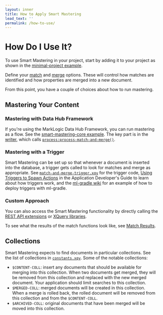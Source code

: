 ```yaml
---
layout: inner
title: How to Apply Smart Mastering
lead_text: ''
permalink: /how-to-use/
---
```


# How Do I Use It?

To use Smart Mastering in your project, start by adding it to your project as
shown in the [minimal-project example][minproject].

Define your [match](../docs/matching-options) and [merge](../docs/merging-options)
options. These will control how matches are identified and how properties are
merged into a new document.

From this point, you have a couple of choices about how to run mastering.

## Mastering Your Content

### Mastering with Data Hub Framework

If you're using the MarkLogic Data Hub Framework, you can run mastering as a
flow. See the [smart-mastering-core example][sm-demo-flow]. The key part
is in the [writer][sm-demo-flow-writer], which calls
[`process:process-match-and-merge()`][match-and-merge].

### Mastering with a Trigger

Smart Mastering can be set up so that whenever a document is inserted into the
database, a trigger gets called to look for matches and merge as appropriate.
See [`match-and-merge-trigger.xqy`][trigger] for the trigger code, [Using
Triggers to Spawn Actions][trigger-doc] in the Application Developer's Guide to
learn about how triggers work, and the [ml-gradle wiki][ml-gradle-trigger] for
an example of how to deploy triggers with ml-gradle.

### Custom Approach

You can also access the Smart Mastering functionality by directly calling the
[REST API extensions](../docs/rest) or [XQuery libraries](../docs/libraries).

To see what the results of the match functions look like, see 
[Match Results](../docs/match-results). 

## Collections

Smart Mastering expects to find documents in particular collections. See the
list of collections in [`constants.xqy`][constants]. Some of the notable
collections:
- `$CONTENT-COLL`: insert any documents that should be available for merging
into this collection. When two documents get merged, they will be removed from
this collection and replaced with the new merged document. Your application
should limit searches to this collection.
- `$MERGED-COLL`: merged documents will be created in this collection. When a
merge is rolled back, the rolled document will be removed from this collection
and from the `$CONTENT-COLL`.
- `$ARCHIVED-COLL`: original documents that have been merged will be moved into
this collection.



[minproject]: https://github.com/marklogic-community/smart-mastering-core/tree/master/examples/minimal-project
[sm-demo-flow]: https://github.com/marklogic-community/smart-mastering-core/tree/master/examples/dhf-flow/plugins/entities/MDM/harmonize/SmartMaster
[sm-demo-flow-writer]: https://github.com/marklogic-community/smart-mastering-core/blob/master/examples/dhf-flow/plugins/entities/MDM/harmonize/SmartMaster/writer.xqy
[match-and-merge]: https://github.com/marklogic-community/smart-mastering-core/blob/master/src/main/ml-modules/root/com.marklogic.smart-mastering/process-records.xqy
[trigger]: https://github.com/marklogic-community/smart-mastering-core/blob/master/src/main/ml-modules/root/com.marklogic.smart-mastering/match-and-merge-trigger.xqy
[trigger-doc]: http://docs.marklogic.com/guide/app-dev/triggers#chapter
[ml-gradle-trigger]: https://github.com/marklogic-community/ml-gradle/tree/master/examples/triggers-project
[constants]: https://github.com/marklogic-community/smart-mastering-core/blob/master/src/main/ml-modules/root/com.marklogic.smart-mastering/constants.xqy
